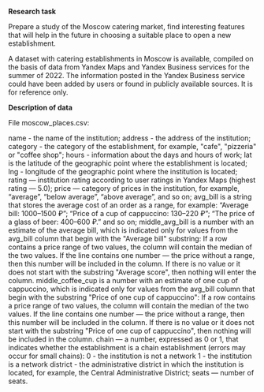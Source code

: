 <b>Research task</b><p>
Prepare a study of the Moscow catering market, find interesting features that will help in the future in choosing a suitable place to open a new establishment.
<p>
A dataset with catering establishments in Moscow is available, compiled on the basis of data from Yandex Maps and Yandex Business services for the summer of 2022. The information posted in the Yandex Business service could have been added by users or found in publicly available sources. It is for reference only.

<b>Description of data</b><p>
File moscow_places.csv:<p>
name - the name of the institution;
address - the address of the institution;
category - the category of the establishment, for example, "cafe", "pizzeria" or "coffee shop";
hours - information about the days and hours of work;
lat is the latitude of the geographic point where the establishment is located;
lng - longitude of the geographic point where the institution is located;
rating — institution rating according to user ratings in Yandex Maps (highest rating — 5.0);
price — category of prices in the institution, for example, “average”, “below average”, “above average”, and so on;
avg_bill is a string that stores the average cost of an order as a range, for example:
“Average bill: 1000–1500 ₽”;
“Price of a cup of cappuccino: 130–220 ₽”;
“The price of a glass of beer: 400–600 ₽.”
and so on;
middle_avg_bill is a number with an estimate of the average bill, which is indicated only for values from the avg_bill column that begin with the "Average bill" substring:
If a row contains a price range of two values, the column will contain the median of the two values.
If the line contains one number — the price without a range, then this number will be included in the column.
If there is no value or it does not start with the substring "Average score", then nothing will enter the column.
middle_coffee_cup is a number with an estimate of one cup of cappuccino, which is indicated only for values from the avg_bill column that begin with the substring "Price of one cup of cappuccino":
If a row contains a price range of two values, the column will contain the median of the two values.
If the line contains one number — the price without a range, then this number will be included in the column.
If there is no value or it does not start with the substring "Price of one cup of cappuccino", then nothing will be included in the column.
chain — a number, expressed as 0 or 1, that indicates whether the establishment is a chain establishment (errors may occur for small chains):
0 - the institution is not a network
1 - the institution is a network
district - the administrative district in which the institution is located, for example, the Central Administrative District;
seats — number of seats.